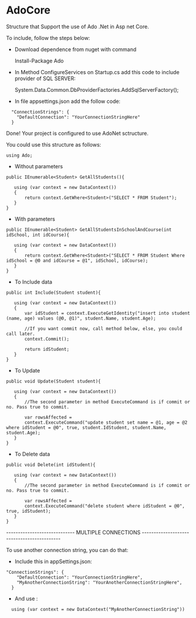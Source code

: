 # AdoCore
Structure that Support the use of Ado .Net in Asp net Core.

To include, follow the steps below:

- Download dependence from nuget with command 
  
  Install-Package Ado

- In Method ConfigureServices on Startup.cs add this code to include provider of SQL SERVER:
  
  System.Data.Common.DbProviderFactories.AddSqlServerFactory();
  
- In file appsettings.json add the follow code:

```
  "ConnectionStrings": {
    "DefaultConnection": "YourConnectionStringHere"
  }
```
 
Done! Your project is configured to use AdoNet sctructure.

You could use this structure as follows:

```
using Ado;
```

- Without parameters

```
public IEnumerable<Student> GetAllStudents(){
   
   using (var context = new DataContext())
   {
       return context.GetWhere<Student>("SELECT * FROM Student");
   }
}
```

- With parameters

```
public IEnumerable<Student> GetAllStudentsInSchoolAndCourse(int idSchool, int idCourse){
   
   using (var context = new DataContext())
   {
       return context.GetWhere<Student>("SELECT * FROM Student Where idSchool = @0 and idCourse = @1", idSchool, idCourse);
   }
}
```

- To Include data

```
public int Include(Student student){
   
   using (var context = new DataContext())
   {
       var idStudent = context.ExecuteGetIdentity("insert into student (name, age) values (@0, @1)", student.Name, student.Age);
       
       //If you want commit now, call method below, else, you could call later.
       context.Commit();
       
       return idStudent;  
   }
}
```

- To Update

```
public void Update(Student student){
   
   using (var context = new DataContext())
   {
       //The second parameter in method ExecuteCommand is if commit or no. Pass true to commit.
       
       var rowsAffected = 
       context.ExecuteCommand("update student set name = @1, age = @2 where idStudent = @0", true, student.IdStudent, student.Name, student.Age);
   }
}
```

- To Delete data

```
public void Delete(int idStudent){
   
   using (var context = new DataContext())
   { 
       //The second parameter in method ExecuteCommand is if commit or no. Pass true to commit.
   
       var rowsAffected = 
       context.ExecuteCommand("delete student where idStudent = @0", true, idStudent);
   }
}
```

----------------------------- MULTIPLE CONNECTIONS -------------------------------------------

To use another connection string, you can do that: 

- Include this in appSettings.json:

```
"ConnectionStrings": {
    "DefaultConnection": "YourConnectionStringHere",
    "MyAnotherConnectionString": "YourAnotherConnectionStringHere",
  }
```

- And use :
  
```
  using (var context = new DataContext("MyAnotherConnectionString"))
```


  

